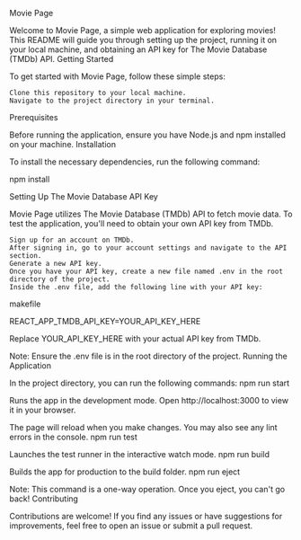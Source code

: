 Movie Page

Welcome to Movie Page, a simple web application for exploring movies! This README will guide you through setting up the project, running it on your local machine, and obtaining an API key for The Movie Database (TMDb) API.
Getting Started

To get started with Movie Page, follow these simple steps:

    Clone this repository to your local machine.
    Navigate to the project directory in your terminal.

Prerequisites

Before running the application, ensure you have Node.js and npm installed on your machine.
Installation

To install the necessary dependencies, run the following command:

npm install

Setting Up The Movie Database API Key

Movie Page utilizes The Movie Database (TMDb) API to fetch movie data. To test the application, you'll need to obtain your own API key from TMDb.

    Sign up for an account on TMDb.
    After signing in, go to your account settings and navigate to the API section.
    Generate a new API key.
    Once you have your API key, create a new file named .env in the root directory of the project.
    Inside the .env file, add the following line with your API key:

makefile

REACT_APP_TMDB_API_KEY=YOUR_API_KEY_HERE

Replace YOUR_API_KEY_HERE with your actual API key from TMDb.

Note: Ensure the .env file is in the root directory of the project.
Running the Application

In the project directory, you can run the following commands:
npm run start

Runs the app in the development mode.
Open http://localhost:3000 to view it in your browser.

The page will reload when you make changes.
You may also see any lint errors in the console.
npm run test

Launches the test runner in the interactive watch mode.
npm run build

Builds the app for production to the build folder.
npm run eject

Note: This command is a one-way operation. Once you eject, you can't go back!
Contributing

Contributions are welcome! If you find any issues or have suggestions for improvements, feel free to open an issue or submit a pull request.

